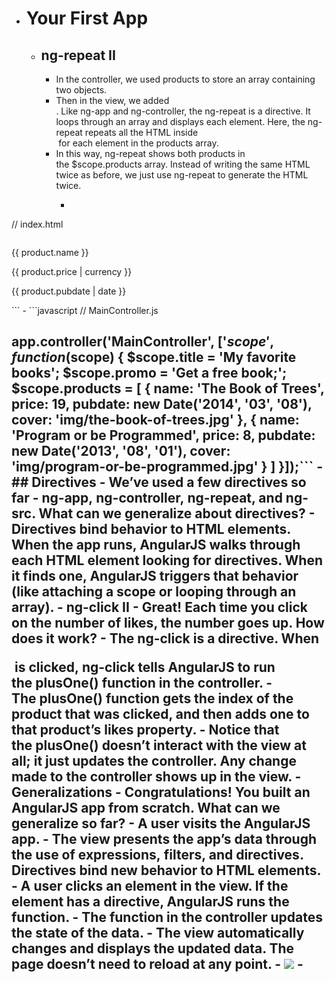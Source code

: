 - # Your First App
    - ## ng-repeat II
        - In the controller, we used products to store an array containing two objects.
        - Then in the view, we added <div ng-repeat="product in products">. Like ng-app and ng-controller, the ng-repeat is a directive. It loops through an array and displays each element. Here, the ng-repeat repeats all the HTML inside <div class="col-md-6"> for each element in the products array.
        - In this way, ng-repeat shows both products in the $scope.products array. Instead of writing the same HTML twice as before, we just use ng-repeat to generate the HTML twice.
            - ```html
// index.html

<div ng-repeat="product in products" class="col-md-6">
  <div class="thumbnail">
    <img ng-src="{{ product.cover }}">
    <p class="title"> {{ product.name }} </p>
    <p class="price"> {{ product.price | currency }} </p>
    <p class="date"> {{ product.pubdate | date }} </p>
  </div>
</div>```
            - ```javascript
// MainController.js

app.controller('MainController', ['$scope', function($scope) {
  $scope.title = 'My favorite books';
  $scope.promo = 'Get a free book;';
  $scope.products = [
    {
      name: 'The Book of Trees',
      price: 19,
      pubdate: new Date('2014', '03', '08'),
      cover: 'img/the-book-of-trees.jpg'
    },
    {
      name: 'Program or be Programmed',
      price: 8,
      pubdate: new Date('2013', '08', '01'),
      cover: 'img/program-or-be-programmed.jpg'
    }
  ]
}]);```
        - ## Directives
            - We’ve used a few directives so far - ng-app, ng-controller, ng-repeat, and ng-src. What can we generalize about directives?
            - Directives bind behavior to HTML elements. When the app runs, AngularJS walks through each HTML element looking for directives. When it finds one, AngularJS triggers that behavior (like attaching a scope or looping through an array).
        - **ng-click II**
        - Great! Each time you click on the number of likes, the number goes up. How does it work?
            - The ng-click is a directive. When <p class="likes"> is clicked, ng-click tells AngularJS to run the plusOne() function in the controller.
            - The plusOne() function gets the index of the product that was clicked, and then adds one to that product’s likes property.
        - Notice that the plusOne() doesn’t interact with the view at all; it just updates the controller. Any change made to the controller shows up in the view.
    - **Generalizations**
    - Congratulations! You built an AngularJS app from scratch. What can we generalize so far?
        - A user visits the AngularJS app.
        - The __view__ presents the app’s data through the use of __expressions__, __filters__, and __directives__. Directives bind new behavior to HTML elements.
        - A user clicks an element in the view. If the element has a directive, AngularJS runs the function.
        - The function in the __controller__ updates the state of the data.
        - The view automatically changes and displays the updated data. The page doesn’t need to reload at any point.
        - ![](local-asset://Geaux-Notes/IbtGn7chME.png)
        - 
- 
